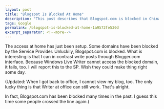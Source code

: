 ```yaml
---
layout: post
title: "Blogspot Is Blocked At Home"
description: "This post describes that Blogspot.com is blocked in China."
tags: Google
permalink: /blogspot-is-blocked-at-home-1a9572fe530d
excerpt_separator: <!--more-->
---
```


The access at home has just been setup. Some domains have been blocked by the Service Provider. Unluckily, Blogspot.com is blocked. What is interesting is that I can in contrast write posts through Blogger.com interface. Because Windows Live Writer cannot access the blocked domain, it fails, too. I will report this to the SP. Wish they could make thing right some day.

(Updated: When I got back to office, I cannot view my blog, too. The only lucky thing is that Writer at office can still work. That's alright.

In fact, Blogspot.com has been blocked many times in the past. I guess this time some people crossed the line again.)
<!--more-->